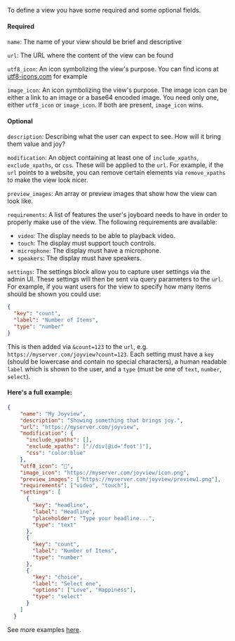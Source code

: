 To define a view you have some required and some optional fields.

#### Required
`name`: The name of your view should be brief and descriptive

`url`: The URL where the content of the view can be found

`utf8_icon`: An icon symbolizing the view's purpose. You can find icons at [utf8-icons.com](https://utf8-icons.com/) for example

`image_icon`: An icon symbolizing the view's purpose. The image icon can be either a link to an image or a base64 encoded image. You need only one, either `utf8_icon` or `image_icon`. If both are present, `image_icon` wins.

#### Optional
`description`: Describing what the user can expect to see. How will it bring them value and joy?

`modification`: An object containing at least one of `include_xpaths`, `exclude_xpaths`, or `css`. These will be applied to the `url`. For example, if the `url` points to a website, you can remove certain elements via `remove_xpaths` to make the view look nicer.

`preview_images`: An array or preview images that show how the view can look like.

`requirements`: A list of features the user's joyboard needs to have in order to properly make use of the view. The following requirements are available: 
 * `video`: The display needs to be able to playback video.
 * `touch`: The display must support touch controls.
 * `microphone`: The display must have a microphone.
 * `speakers`: The display must have speakers.

`settings`: The settings block allow you to capture user settings via the admin UI. These settings will then be sent via query parameters to the `url`. For example, if you want users for the view to specify how many items should be shown you could use:
```json
{
  "key": "count",
  "label": "Number of Items",
  "type": "number"
}
```
This is then added via `&count=123` to the `url`, e.g. `https://myserver.com/joyview?count=123`. Each setting must have a `key` (should be lowercase and contain no special characters), a human readable `label` which is shown to the user, and a `type` (must be one of `text`, `number`, `select`).

#### Here's a full example:
```json
{
    "name": "My Joyview",
    "description": "Showing something that brings joy.",
    "url": "https://myserver.com/joyview",
    "modification": {
      "include_xpaths": [],
      "exclude_xpaths": ["//div[@id='foot']"],
      "css": "color:blue"
    },
    "utf8_icon": "🌳",
    "image_icon": "https://myserver.com/joyview/icon.png",
    "preview_images": ["https://myserver.com/joyview/preview1.png"],
    "requirements": ["video", "touch"],
    "settings": [
      {
        "key": "headline",
        "label": "Headline",
        "placeholder": "Type your headline...",
        "type": "text"
      },
      {
        "key": "count",
        "label": "Number of Items",
        "type": "number"
      },
      {
        "key": "choice",
        "label": "Select one",
        "options": ["Love", "Happiness"],
        "type": "select"
      }
    ]
  }
```

See more examples [here](https://github.com/ddsky/joyboard-views/blob/master/views.json).
